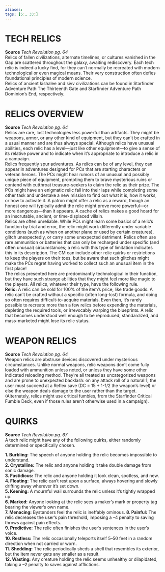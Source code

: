 ```yaml
---
aliases: 
tags: [5:, 33:]
---
```



# TECH RELICS

**Source** _Tech Revolution pg. 64_  
Relics of fallen civilizations, alternate timelines, or cultures vanished in the Gap are scattered throughout the galaxy, awaiting rediscovery. Each tech relic is indeed a lucky find, for they can’t normally be recreated with modern technological or even magical means. Their very construction often defies foundational principles of modern science.  
Relics of ancient kishalee and sivv civilizations can be found in Starfinder Adventure Path The Thirteenth Gate and Starfinder Adventure Path Dominion’s End, respectively.  

# RELICS OVERVIEW

**Source** _Tech Revolution pg. 64_  
Relics are rare, lost technologies less powerful than artifacts. They might be weapons, armor, or any other kind of equipment, but they can’t be crafted in a usual manner and are thus always special. Although relics have unusual abilities, each relic has a level—just like other equipment—to give a sense of its relative power and to indicate when it’s appropriate to introduce a relic in a campaign.  
Relics frequently spur adventures. As relics can be of any level, they can appear in adventures designed for PCs that are starting characters or veteran heroes. The PCs might hear rumors of an unusual and possibly unique piece of equipment, prompting them to brave mysterious ruins or contend with cutthroat treasure-seekers to claim the relic as their prize. The PCs might have an enigmatic relic fall into their laps while completing some other task and undertake a new mission to find out what it is, how it works, or how to activate it. A patron might offer a relic as a reward, though an honest one will typically admit the relic might prove more powerful—or more dangerous—than it appears. A cache of relics makes a good hoard for an inscrutable, ancient, or time-displaced villain.  
Relics are often unreliable. While PCs might learn some basics of a relic’s function by trial and error, the relic might work differently under variable conditions (such as when on another plane or used by certain creatures), glitch unexpectedly, or carry some unexpected detriment. Relics often use rare ammunition or batteries that can only be recharged under specific (and often unusual) circumstances; a relic with this type of limitation indicates this in its description. The GM can include other relic quirks or restrictions to keep the players on their toes, but be aware that such glitches might make the PCs regret having worked to collect such an unusual item in the first place!  
The relics presented here are predominantly technological in their function, but they have such strange abilities that they might feel more like magic to the players. All relics, whatever their type, have the following rule.  
**Relic:** A relic can be sold for 100% of the item’s price, like trade goods. A relic can’t be crafted without a specific (often long-lost) formula, and doing so often requires difficult-to-acquire materials. Even then, it’s rarely possible to recreate more than a few relics before expending the materials, depleting the required tools, or irrevocably warping the blueprints. A relic that becomes understood well enough to be reproduced, standardized, and mass-marketed might lose its relic status.  

# WEAPON RELICS

**Source** _Tech Revolution pg. 64_  
Weapon relics are abstruse devices discovered under mysterious circumstances. Unlike normal weapons, relic weapons don’t come fully loaded with ammunition unless noted, or unless they have some other indicated reloading method. They’re all treated as uncategorized weapons and are prone to unexpected backlash: on any attack roll of a natural 1, the user must succeed at a Reflex save (DC = 15 + 1-1/2 the weapon’s level) or else the weapon deals damage to the user rather than the target. (Alternately, relics might use critical fumbles, from the Starfinder Critical Fumble Deck, even if those rules aren’t otherwise used in a campaign).  

# QUIRKS

**Source** _Tech Revolution pg. 67_  
A tech relic might have any of the following quirks, either randomly determined or specifically chosen.  
  
**1\. Burbling:** The speech of anyone holding the relic becomes impossible to understand.  
**2\. Crystalline:** The relic and anyone holding it take double damage from sonic damage.  
**3\. Fastidious:** The relic and anyone holding it look clean, spotless, and new.  
**4\. Floating:** The relic can’t rest upon a surface, always hovering and slowly drifting away wherever it’s set down.  
**5\. Keening:** A mournful wail surrounds the relic unless it’s tightly wrapped up.  
**6\. Marked:** Anyone looking at the relic sees a maker’s mark or property tag bearing the viewer’s own name.  
**7\. Menacing:** Bystanders feel the relic is ineffably ominous. 
**8\. Painful:** The relic decreases the user’s pain threshold, imposing a –4 penalty to saving throws against pain effects.  
**9\. Predictive:** The relic often finishes the user’s sentences in the user’s voice.  
**10\. Restless:** The relic occasionally teleports itself 5–50 feet in a random direction when not carried or worn.  
**11\. Shedding:** The relic periodically sheds a shell that resembles its exterior, but the item never gets any smaller as a result.  
**12\. Wasting:** Any creature holding the relic seems unhealthy or dilapidated, taking a –2 penalty to saves against afflictions.
